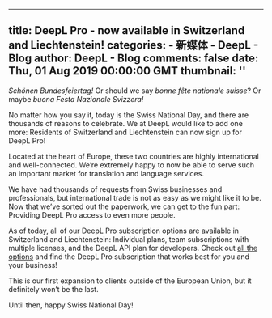 
---
title: DeepL Pro - now available in Switzerland and Liechtenstein!
categories: 
    - 新媒体
    - DeepL - Blog
author: DeepL - Blog
comments: false
date: Thu, 01 Aug 2019 00:00:00 GMT
thumbnail: ''
---

<div>   
<p>     <i>Schönen Bundesfeiertag!</i> Or should we say <i>bonne fête nationale suisse</i>? Or maybe <i>buona Festa Nazionale Svizzera!</i>     </p>     <p>     No matter how you say it, today is the Swiss National Day, and there are thousands of reasons to celebrate. We at DeepL would like to add one more: Residents of Switzerland and Liechtenstein can now sign up for DeepL Pro!     </p>     <p>     Located at the heart of Europe, these two countries are highly international and well-connected. We’re extremely happy to now be able to serve such an important market for translation and language services.     </p>     <p>     We have had thousands of requests from Swiss businesses and professionals, but international trade is not as easy as we might like it to be. Now that we’ve sorted out the paperwork, we can get to the fun part: Providing DeepL Pro access to even more people.     </p>     <p>     As of today, all of our DeepL Pro subscription options are available in Switzerland and Liechtenstein: Individual plans, team subscriptions with multiple licenses, and the DeepL API plan for developers. Check out <a href="https://www.deepl.com/pro.html#pricing">all the options</a> and find the DeepL Pro subscription that works best for you and your business!     </p>     <p>     This is our first expansion to clients outside of the European Union, but it definitely won’t be the last.     </p>     <p>     Until then, happy Swiss National Day!     </p>  
</div>
            